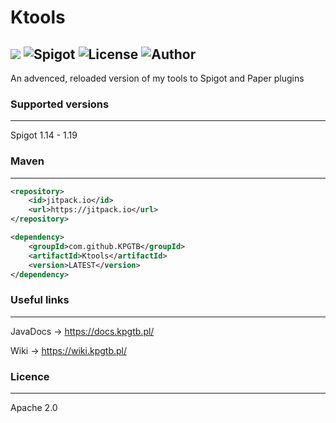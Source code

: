 # Ktools

[![](https://jitpack.io/v/KPGTB/Ktools.svg)](https://jitpack.io/#KPGTB/Ktools)
![Spigot](https://img.shields.io/badge/Spigot-1.14--1.19-yellow)
![License](https://img.shields.io/badge/License-Apache%202.0-orange)
![Author](https://img.shields.io/badge/Author-KPG--TB-green)
------------------------------------------------------------

An advenced, reloaded version of my tools to Spigot and Paper plugins

### Supported versions

---

Spigot 1.14 - 1.19

### Maven

---

```xml
<repository>
    <id>jitpack.io</id>
    <url>https://jitpack.io</url>
</repository>
```
```xml
<dependency>
    <groupId>com.github.KPGTB</groupId>
    <artifactId>Ktools</artifactId>
    <version>LATEST</version>
</dependency>
```

### Useful links

---

JavaDocs -> https://docs.kpgtb.pl/

Wiki -> https://wiki.kpgtb.pl/

### Licence

---

Apache 2.0